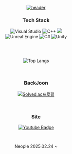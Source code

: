 
<div align="center">
  
 [![header](https://capsule-render.vercel.app/api?type=Soft&color=000000&fontColor=ffffff&text=Min.log&animation=fadeIn)](https://velog.io/@iqmin11/posts)

  
### Tech Stack

![Visual Studio](https://img.shields.io/badge/Visual%20Studio-5C2D91.svg?style=for-the-badge&logo=visual-studio&logoColor=white)
![C++](https://img.shields.io/badge/c++-%2300599C.svg?style=for-the-badge&logo=c%2B%2B&logoColor=white)
<img src="https://img.shields.io/badge/DirectX-006600?style=for-the-badge&logo=windows&logoColor=white"><br>
![Unreal Engine](https://img.shields.io/badge/unrealengine-%23313131.svg?style=for-the-badge&logo=unrealengine&logoColor=white)
![C#](https://img.shields.io/badge/c%23-%23239120.svg?style=for-the-badge&logo=csharp&logoColor=white)
![Unity](https://img.shields.io/badge/unity-%23000000.svg?style=for-the-badge&logo=unity&logoColor=white)

<br/>
<br/>

![Top Langs](https://github-readme-stats.vercel.app/api/top-langs/?username=iqmin11&layout=compact)

<br/>

### BackJoon
  
[![Solved.ac프로필](http://mazassumnida.wtf/api/v2/generate_badge?boj=iqmin)](https://solved.ac/iqmin)  

<br/>

### Site

[![Youtube Badge](https://img.shields.io/badge/YouTube-FF0000?style=for-the-badge&logo=youtube&logoColor=white)](https://youtube.com/channel/UC6XarkoTmQWf7vuYd4GXYnw?si=QAGA0mA2_0GXdsbx)

<br/>
  
Neople 2025.02.24 ~

</div>


<!--
**iqmin11/iqmin11** is a ✨ _special_ ✨ repository because its `README.md` (this file) appears on your GitHub profile.

Here are some ideas to get you started:

- 🔭 I’m currently working on ...
- 🌱 I’m currently learning ...
- 👯 I’m looking to collaborate on ...
- 🤔 I’m looking for help with ...
- 💬 Ask me about ...
- 📫 How to reach me: ...
- 😄 Pronouns: ...
- ⚡ Fun fact: ...
-->
